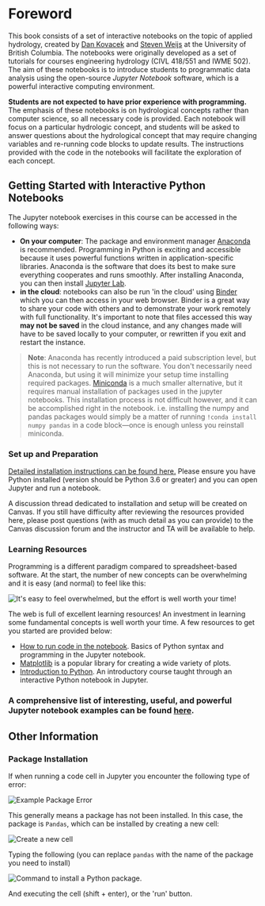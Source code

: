 # Foreword

This book consists of a set of interactive notebooks on the topic of applied hydrology, created by [Dan Kovacek](https://civil.ubc.ca/faculty/dan-kovacek/) and [Steven Weijs](https://civil.ubc.ca/faculty/steven-weijs/) at the University of British Columbia.  The notebooks were originally developed as a set of tutorials for courses engineering hydrology (CIVL 418/551 and IWME 502).  The aim of these notebooks is to introduce students to programmatic data analysis using the open-source *Jupyter Notebook* software, which is a powerful interactive computing environment.

**Students are not expected to have prior experience with programming.**  The emphasis of these notebooks is on hydrological concepts rather than computer science, so all necessary code is provided.  Each notebook will focus on a particular hydrologic concept, and students will be asked to answer questions about the hydrological concept that may require changing variables and re-running code blocks to update results.  The instructions provided with the code in the notebooks will facilitate the exploration of each concept.


## Getting Started with Interactive Python Notebooks

The Jupyter notebook exercises in this course can be accessed in the following ways:

* **On your computer**: The package and environment manager [Anaconda](https://www.anaconda.com/) is recommended.  Programming in Python is exciting and accessible because it uses powerful functions written in application-specific libraries.  Anaconda is the software that does its best to make sure everything cooperates and runs smoothly.  After installing Anaconda, you can then install [Jupyter Lab](https://jupyter.org/).  
* **in the cloud**: notebooks can also be run 'in the cloud' using [Binder](https://mybinder.org/) which you can then access in your web browser.  Binder is a great way to share your code with others and to demonstrate your work remotely with full functionality.  It's important to note that files accessed this way **may not be saved** in the cloud instance, and any changes made will have to be saved locally to your computer, or rewritten if you exit and restart the instance.  

>**Note**: Anaconda has recently introduced a paid subscription level, but this is not necessary to run the software.  You don't necessarily need Anaconda, but using it will minimize your setup time installing required packages.  [Miniconda](https://docs.conda.io/projects/conda/en/latest/user-guide/install/windows.html) is a much smaller alternative, but it requires manual installation of packages used in the jupyter notebooks.  This installation process is not difficult however, and it can be accomplished right in the notebook.  i.e. installing the numpy and pandas packages would simply be a matter of running `!conda install numpy pandas` in a code block&mdash;once is enough unless you reinstall miniconda.

### Set up and Preparation

[Detailed installation instructions can be found here.](https://nbviewer.jupyter.org/github/ehmatthes/intro_programming/blob/master/notebooks/programming_environment.ipynb)  Please ensure you have Python installed (version should be Python 3.6 or greater) and you can open Jupyter and run a notebook.  

A discussion thread dedicated to installation and setup will be created on Canvas.  If you still have difficulty after reviewing the resources provided here, please post questions (with as much detail as you can provide) to the Canvas discussion forum and the instructor and TA will be available to help.

### Learning Resources

Programming is a different paradigm compared to spreadsheet-based software.  At the start, the number of new concepts can be overwhelming and it is easy (and normal) to feel like this:

![It's easy to feel overwhelmed, but the effort is well worth your time!](img/wave_smash.gif)

The web is full of excellent learning resources!  An investment in learning some fundamental concepts is well worth your time.  A few resources to get you started are provided below:

* [How to run code in the notebook](https://nbviewer.jupyter.org/github/jupyter/notebook/blob/master/docs/source/examples/Notebook/Running%20Code.ipynb).  Basics of Python syntax and programming in the Jupyter notebook.
* [Matplotlib](http://nbviewer.ipython.org/github/jrjohansson/scientific-python-lectures/blob/master/Lecture-4-Matplotlib.ipynb) is a popular library for creating a wide variety of plots.  
* [Introduction to Python](https://nbviewer.jupyter.org/github/ehmatthes/intro_programming/blob/master/notebooks/index.ipynb).  An introductory course taught through an interactive Python notebook in Jupyter.

### A comprehensive list of interesting, useful, and powerful Jupyter notebook examples can be found [here](https://github.com/jupyter/jupyter/wiki).

## Other Information

### Package Installation

If when running a code cell in Jupyter you encounter the following type of error:

![Example Package Error](img/package_error.png)

This generally means a package has not been installed.  In this case, the package is `Pandas`, which can be installed by creating a new cell:

![Create a new cell](img/new_cell.png)

Typing the following (you can replace `pandas` with the name of the package you need to install)

![Command to install a Python package.](img/package_install.png)

And executing the cell (shift + enter), or the 'run' button.

